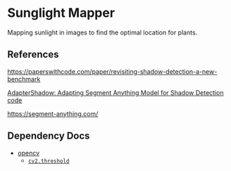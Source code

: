 # Sunglight Mapper

Mapping sunlight in images to find the optimal location for plants.

## References

https://paperswithcode.com/paper/revisiting-shadow-detection-a-new-benchmark

[AdapterShadow: Adapting Segment Anything
Model for Shadow Detection](https://arxiv.org/abs/2311.08891)  
    [code](https://github.com/LeipingJie/AdapterShadow)

https://segment-anything.com/

## Dependency Docs

* [opencv](https://docs.opencv.org/4.x/index.html)
  * [`cv2.threshold`](https://docs.opencv.org/4.x/d7/d1b/group__imgproc__misc.html#gae8a4a146d1ca78c626a53577199e9c57)
